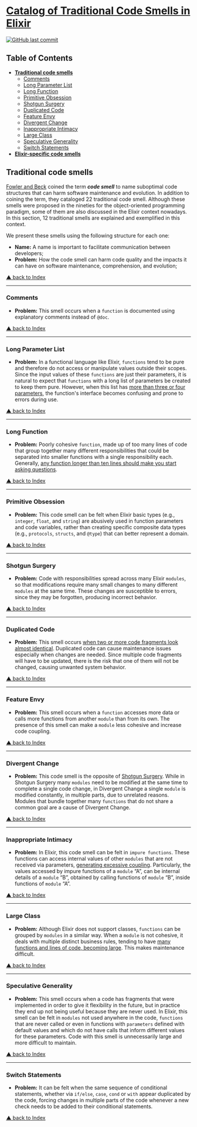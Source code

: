 # [Catalog of Traditional Code Smells in Elixir][Traditional Smells]

[![GitHub last commit](https://img.shields.io/github/last-commit/lucasvegi/Elixir-Code-Smells)](https://github.com/lucasvegi/Elixir-Code-Smells/commits/main)

## Table of Contents

* __[Traditional code smells](#traditional-code-smells)__
  * [Comments](#comments)
  * [Long Parameter List](#long-parameter-list)
  * [Long Function](#long-function)
  * [Primitive Obsession](#primitive-obsession)
  * [Shotgun Surgery](#shotgun-surgery)
  * [Duplicated Code](#duplicated-code)
  * [Feature Envy](#feature-envy)
  * [Divergent Change](#divergent-change)
  * [Inappropriate Intimacy](#inappropriate-intimacy)
  * [Large Class](#large-class)
  * [Speculative Generality](#speculative-generality)
  * [Switch Statements](#switch-statements)
* __[Elixir-specific code smells][Elixir Smells]__

## Traditional code smells

[Fowler and Beck][FowlerAndBeckCatalog] coined the term *__code smell__* to name suboptimal code structures that can harm software maintenance and evolution. In addition to coining the term, they cataloged 22 traditional code smell. Although these smells were proposed in the nineties for the object-oriented programming paradigm, some of them are also discussed in the Elixir context nowadays. In this section, 12 traditional smells are explained and exemplified in this context.

We present these smells using the following structure for each one:

* __Name:__ A name is important to facilitate communication between developers;
* __Problem:__ How the code smell can harm code quality and the impacts it can have on software maintenance, comprehension, and evolution;

[▲ back to Index](#table-of-contents)

___

### Comments

* __Problem:__ This smell occurs when a ``function`` is documented using explanatory comments instead of ``@doc``.

[▲ back to Index](#table-of-contents)
___

### Long Parameter List

* __Problem:__ In a functional language like Elixir, ``functions`` tend to be pure and therefore do not access or manipulate values outside their scopes. Since the input values of these ``functions`` are just their parameters, it is natural to expect that ``functions`` with a long list of parameters be created to keep them pure. However, when this list has <u>more than three or four parameters</u>, the function's interface becomes confusing and prone to errors during use.

[▲ back to Index](#table-of-contents)
___

### Long Function

* __Problem:__ Poorly cohesive ``function``, made up of too many lines of code that group together many different responsibilities that could be separated into smaller functions with a single responsibility each. Generally, <u>any function longer than ten lines should make you start asking questions</u>.

[▲ back to Index](#table-of-contents)
___

### Primitive Obsession

* __Problem:__ This code smell can be felt when Elixir basic types (e.g., ``integer``, ``float``, and ``string``) are abusively used in function parameters and code variables, rather than creating specific composite data types (e.g., ``protocols``, ``structs``, and ``@type``) that can better represent a domain.

[▲ back to Index](#table-of-contents)
___

### Shotgun Surgery

* __Problem:__ Code with responsibilities spread across many Elixir ``modules``, so that modifications require many small changes to many different ``modules`` at the same time. These changes are susceptible to errors, since they may be forgotten, producing incorrect behavior.

[▲ back to Index](#table-of-contents)
___

### Duplicated Code

* __Problem:__ This smell occurs <u>when two or more code fragments look almost identical</u>. Duplicated code can cause maintenance issues especially when changes are needed. Since multiple code fragments will have to be updated, there is the risk that one of them will not be changed, causing unwanted system behavior.

[▲ back to Index](#table-of-contents)
___

### Feature Envy

* __Problem:__ This smell occurs when a ``function`` accesses more data or calls more functions from another ``module`` than from its own. The presence of this smell can make a ``module`` less cohesive and increase code coupling.

[▲ back to Index](#table-of-contents)
___

### Divergent Change

* __Problem:__ This code smell is the opposite of [Shotgun Surgery](#shotgun-surgery). While in Shotgun Surgery many ``modules`` need to be modified at the same time to complete a single code change, in Divergent Change a single ``module`` is modified constantly, in multiple parts, due to unrelated reasons. Modules that bundle together many ``functions`` that do not share a common goal are a cause of Divergent Change.

[▲ back to Index](#table-of-contents)

___

### Inappropriate Intimacy

* __Problem:__ In Elixir, this code smell can be felt in ``impure functions``. These functions can access internal values of other ``modules`` that are not received via parameters, <u>generating excessive coupling</u>. Particularly, the values accessed by impure functions of a ``module`` “A”, can be internal details of a ``module`` “B”, obtained by calling functions of ``module`` “B”, inside functions of ``module`` “A”.

[▲ back to Index](#table-of-contents)
___

### Large Class

* __Problem:__ Although Elixir does not support classes, ``functions`` can be grouped by ``modules`` in a similar way. When a ``module`` is not cohesive, it deals with multiple distinct business rules, tending to have <u>many functions and lines of code, becoming large</u>. This makes maintenance difficult.

[▲ back to Index](#table-of-contents)
___

### Speculative Generality

* __Problem:__ This smell occurs when a code has fragments that were implemented in order to give it flexibility in the future, but in practice they end up not being useful because they are never used. In Elixir, this smell can be felt in ``modules`` not used anywhere in the code, ``functions`` that are never called or even in functions with ``parameters`` defined with default values and which do not have calls that inform different values for these parameters. Code with this smell is unnecessarily large and more difficult to maintain.

[▲ back to Index](#table-of-contents)
___

### Switch Statements

* __Problem:__ It can be felt when the same sequence of conditional statements, whether via ``if/else``, ``case``, ``cond`` or ``with`` appear duplicated by the code, forcing changes in multiple parts of the code whenever a new check needs to be added to their conditional statements.

[▲ back to Index](#table-of-contents)

<!-- Links -->
[Traditional Smells]: https://github.com/lucasvegi/Elixir-Code-Smells/tree/main/traditional
[Elixir Smells]: https://github.com/lucasvegi/Elixir-Code-Smells
[Elixir]: http://elixir-lang.org
[ASERG]: http://aserg.labsoft.dcc.ufmg.br/
[MultiClauseExample]: https://syamilmj.com/2021-09-01-elixir-multi-clause-anti-pattern/
[ComplexErrorHandleExample]: https://elixirforum.com/t/what-are-sort-of-smells-do-you-tend-to-find-in-elixir-code/14971
[JoseValimExamples]: http://blog.plataformatec.com.br/2014/09/writing-assertive-code-with-elixir/
[dimitarvp]: https://elixirforum.com/u/dimitarvp
[MrDoops]: https://elixirforum.com/u/MrDoops
[neenjaw]: https://exercism.org/profiles/neenjaw
[angelikatyborska]: https://exercism.org/profiles/angelikatyborska
[ExceptionsForControlFlowExamples]: https://exercism.org/tracks/elixir/concepts/try-rescue
[DataManipulationByMigrationExamples]: https://www.idopterlabs.com.br/post/criando-uma-mix-task-em-elixir
[Migration]: https://hexdocs.pm/ecto_sql/Ecto.Migration.html
[MixTask]: https://hexdocs.pm/mix/Mix.html#module-mix-task
[CodeOrganizationByProcessExample]: https://hexdocs.pm/elixir/master/library-guidelines.html#avoid-using-processes-for-code-organization
[GenServer]: https://hexdocs.pm/elixir/master/GenServer.html
[UnsupervisedProcessExample]: https://hexdocs.pm/elixir/master/library-guidelines.html#avoid-spawning-unsupervised-processes
[Supervisor]: https://hexdocs.pm/elixir/master/Supervisor.html
[Discussions]: https://github.com/lucasvegi/Elixir-Code-Smells/discussions
[Issues]: https://github.com/lucasvegi/Elixir-Code-Smells/issues
[LargeMessageExample]: https://samuelmullen.com/articles/elixir-processes-send-and-receive/
[Agent]: https://hexdocs.pm/elixir/1.13/Agent.html
[Task]: https://hexdocs.pm/elixir/1.13/Task.html
[GenServer]: https://hexdocs.pm/elixir/1.13/GenServer.html
[AgentObsessionExample]: https://elixir-lang.org/getting-started/mix-otp/agent.html#agents
[ElixirInProduction]: https://elixir-companies.com/
[WorkingWithInvalidDataExample]: https://hexdocs.pm/elixir/master/library-guidelines.html#avoid-working-with-invalid-data
[ModulesWithIdenticalNamesExample]: https://hexdocs.pm/elixir/master/library-guidelines.html#avoid-defining-modules-that-are-not-in-your-namespace
[UnnecessaryMacroExample]: https://hexdocs.pm/elixir/master/library-guidelines.html#avoid-macros
[ApplicationEnvironment]: https://hexdocs.pm/elixir/1.13/Config.html
[AppConfigurationForCodeLibsExample]: https://hexdocs.pm/elixir/master/library-guidelines.html#avoid-application-configuration
[CredoWarningApplicationConfigInModuleAttribute]: https://hexdocs.pm/credo/Credo.Check.Warning.ApplicationConfigInModuleAttribute.html
[Credo]: https://hexdocs.pm/credo/overview.html
[DependencyWithUseExample]: https://hexdocs.pm/elixir/master/library-guidelines.html#avoid-use-when-an-import-is-enough
[ICPC-ERA]: https://conf.researchr.org/track/icpc-2022/icpc-2022-era
[preprint-copy]: https://doi.org/10.48550/arXiv.2203.08877
[jose-valim]: https://github.com/josevalim
[syamilmj]: https://github.com/syamilmj
[Complex-extraction-in-clauses-issue]: https://github.com/lucasvegi/Elixir-Code-Smells/issues/9
[Alternative-return-type-issue]: https://github.com/lucasvegi/Elixir-Code-Smells/issues/6
[Complex-else-clauses-in-with-issue]: https://github.com/lucasvegi/Elixir-Code-Smells/issues/7
[Large-code-generation-issue]: https://github.com/lucasvegi/Elixir-Code-Smells/issues/13
[ICPC22-PDF]: https://github.com/lucasvegi/Elixir-Code-Smells/blob/main/etc/Code-Smells-in-Elixir-ICPC22-Lucas-Vegi.pdf
[ICPC22-YouTube]: https://youtu.be/3X2gxg13tXo
[Podcast-Spotify]: http://elixiremfoco.com/episode?id=lucas-vegi-e-marco-tulio
[to_atom]: https://hexdocs.pm/elixir/String.html#to_atom/1
[to_existing_atom]: https://hexdocs.pm/elixir/String.html#to_existing_atom/1
[Finbits]: https://www.finbits.com.br/
[ResearchWithElixir]: http://pesquisecomelixir.com.br/
[FowlerAndBeckCatalog]: https://books.google.com.br/books?id=UTgFCAAAQBAJ
[ElaineYoutube]: https://youtu.be/3-1PCurON4Q
